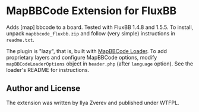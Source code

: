 # MapBBCode Extension for FluxBB

Adds [map] bbcode to a board. Tested with FluxBB 1.4.8 and 1.5.5. To install, unpack `mapbbcode_fluxbb.zip` and follow (very simple) instructions in `readme.txt`.

The plugin is "lazy", that is, built with [MapBBCode Loader](https://github.com/MapBBCode/mapbbcode-loader). To add proprietary layers and configure MapBBCode options, modify `mapBBCodeLoaderOptions` object in `header.php` (after `language` option). See the loader's README for instructions.

## Author and License

The extension was written by Ilya Zverev and published under WTFPL.
